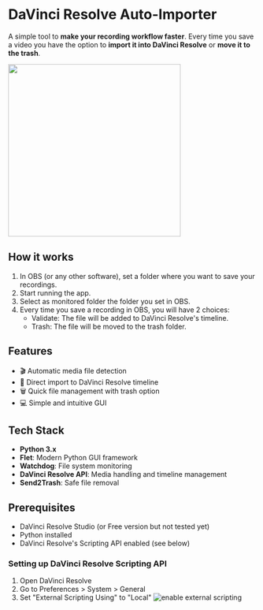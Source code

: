 # DaVinci Resolve Auto-Importer
A simple tool to **make your recording workflow faster**.
Every time you save a video you have the option to **import it into DaVinci Resolve** or **move it to the trash**.

<img src="https://i.imgur.com/9OIU1mo.png" data-canonical-src="https://i.imgur.com/9OIU1mo.png" width="350" />

## How it works
1. In OBS (or any other software), set a folder where you want to save your recordings.
2. Start running the app.
3. Select as monitored folder the folder you set in OBS.
4. Every time you save a recording in OBS, you will have 2 choices:
    - Validate: The file will be added to DaVinci Resolve's timeline.
    - Trash: The file will be moved to the trash folder.

## Features

- 🎬 Automatic media file detection
- 🎯 Direct import to DaVinci Resolve timeline
- 🗑️ Quick file management with trash option
- 💻 Simple and intuitive GUI

## Tech Stack

- **Python 3.x**
- **Flet**: Modern Python GUI framework
- **Watchdog**: File system monitoring
- **DaVinci Resolve API**: Media handling and timeline management
- **Send2Trash**: Safe file removal

## Prerequisites

- DaVinci Resolve Studio (or Free version but not tested yet)
- Python installed
- DaVinci Resolve's Scripting API enabled (see below)

### Setting up DaVinci Resolve Scripting API

1. Open DaVinci Resolve
2. Go to Preferences > System > General
3. Set "External Scripting Using" to "Local"
![enable external scripting](https://i.imgur.com/pKpIg0v.png)
